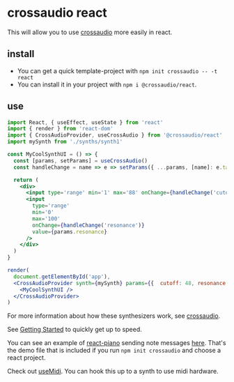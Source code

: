 # crossaudio react

This will allow you to use [crossaudio](https://www.npmjs.com/package/@crossaudio/core) more easily in react.

## install

- You can get a quick template-project with `npm init crossaudio -- -t react`
- You can install it in your project with `npm i @crossaudio/react`.


## use

```jsx
import React, { useEffect, useState } from 'react'
import { render } from 'react-dom'
import { CrossAudioProvider, useCrossAudio } from '@crossaudio/react'
import mySynth from './synths/synth1'

const MyCoolSynthUI = () => {
  const [params, setParams] = useCrossAudio()
  const handleChange = name => e => setParams({ ...params, [name]: e.target.value })

  return (
    <div>
      <input type='range' min='1' max='88' onChange={handleChange('cutoff')} value={params.cutoff} />
      <input
        type='range'
        min='0'
        max='100'
        onChange={handleChange('resonance')}
        value={params.resonance}
      />
    </div>
  )
}

render(
  document.getElementById('app'),
  <CrossAudioProvider synth={mySynth} params={{  cutoff: 48, resonance: 0 }}>
    <MyCoolSynthUI />
  </CrossAudioProvider>
)
```

For more information about how these synthesizers work, see [crossaudio](https://www.npmjs.com/package/@crossaudio/core).

See [Getting Started](https://github.com/konsumer/crossaudio/wiki/Getting-Started) to quickly get up to speed.


You can see an example of [react-piano](https://www.npmjs.com/package/react-piano) sending note messages [here](https://github.com/konsumer/crossaudio/blob/main/packages/create/templates/main.jsx). That's the demo file that is included if you run `npm init crossaudio` and choose a react project.

Check out [useMidi](https://www.npmjs.com/package/@react-midi/hooks). You can hook this up to a synth to use midi hardware.